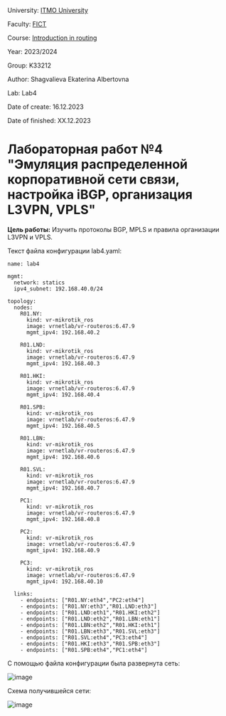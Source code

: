 University: [ITMO University](https://itmo.ru/ru/)

Faculty: [FICT](https://fict.itmo.ru)

Course: [Introduction in routing](https://github.com/itmo-ict-faculty/introduction-in-routing)

Year: 2023/2024

Group: K33212

Author: Shagvalieva Ekaterina Albertovna

Lab: Lab4

Date of create: 16.12.2023

Date of finished: XX.12.2023

# Лабораторная работ №4 "Эмуляция распределенной корпоративной сети связи, настройка iBGP, организация L3VPN, VPLS"

**Цель работы:** 
Изучить протоколы BGP, MPLS и правила организации L3VPN и VPLS.

Текст файла конфигурации lab4.yaml:

```
name: lab4

mgmt:
  network: statics
  ipv4_subnet: 192.168.40.0/24

topology:
  nodes:
    R01.NY:
      kind: vr-mikrotik_ros
      image: vrnetlab/vr-routeros:6.47.9
      mgmt_ipv4: 192.168.40.2

    R01.LND:
      kind: vr-mikrotik_ros
      image: vrnetlab/vr-routeros:6.47.9
      mgmt_ipv4: 192.168.40.3

    R01.HKI:
      kind: vr-mikrotik_ros
      image: vrnetlab/vr-routeros:6.47.9
      mgmt_ipv4: 192.168.40.4

    R01.SPB:
      kind: vr-mikrotik_ros
      image: vrnetlab/vr-routeros:6.47.9
      mgmt_ipv4: 192.168.40.5

    R01.LBN:
      kind: vr-mikrotik_ros
      image: vrnetlab/vr-routeros:6.47.9
      mgmt_ipv4: 192.168.40.6

    R01.SVL:
      kind: vr-mikrotik_ros
      image: vrnetlab/vr-routeros:6.47.9
      mgmt_ipv4: 192.168.40.7

    PC1:
      kind: vr-mikrotik_ros
      image: vrnetlab/vr-routeros:6.47.9
      mgmt_ipv4: 192.168.40.8

    PC2:
      kind: vr-mikrotik_ros
      image: vrnetlab/vr-routeros:6.47.9
      mgmt_ipv4: 192.168.40.9

    PC3:
      kind: vr-mikrotik_ros
      image: vrnetlab/vr-routeros:6.47.9
      mgmt_ipv4: 192.168.40.10

  links: 
    - endpoints: ["R01.NY:eth4","PC2:eth4"]
    - endpoints: ["R01.NY:eth3","R01.LND:eth3"]
    - endpoints: ["R01.LND:eth1","R01.HKI:eth2"]
    - endpoints: ["R01.LND:eth2","R01.LBN:eth1"]
    - endpoints: ["R01.LBN:eth2","R01.HKI:eth1"]
    - endpoints: ["R01.LBN:eth3","R01.SVL:eth3"]
    - endpoints: ["R01.SVL:eth4","PC3:eth4"]
    - endpoints: ["R01.HKI:eth3","R01.SPB:eth3"]
    - endpoints: ["R01.SPB:eth4","PC1:eth4"]
```

С помощью файла конфигурации была развернута сеть:


![image](https://github.com/disnexide/2023_2024-introduction_in_routing-k33212-shagvalieva_e_a/assets/90693992/274be5b3-ea32-48b3-82e0-ae888eef65a7)


Схема получившейся сети:


![image](https://github.com/disnexide/2023_2024-introduction_in_routing-k33212-shagvalieva_e_a/assets/90693992/34032878-ba8a-46e6-9ebf-a01928dc8d24)




